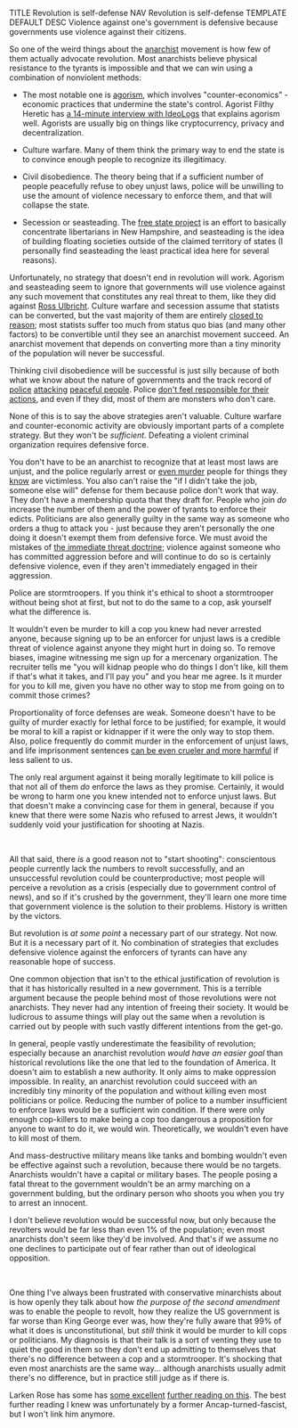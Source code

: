TITLE Revolution is self-defense
NAV Revolution is self-defense
TEMPLATE DEFAULT
DESC Violence against one's government is defensive because governments use violence against their citizens.

So one of the weird things about the [anarchist](anarchism) movement is how few of them actually advocate revolution. Most anarchists believe physical resistance to the tyrants is impossible and that we can win using a combination of nonviolent methods:

* The most notable one is [agorism](https://en.wikipedia.org/wiki/Agorism), which involves "counter-economics" - economic practices that undermine the state's control. Agorist Filthy Heretic has [a 14-minute interview with IdeoLogs](https://www.youtube.com/watch?v=2qWg4JDaMqM) that explains agorism well. Agorists are usually big on things like cryptocurrency, privacy and decentralization.

* Culture warfare. Many of them think the primary way to end the state is to convince enough people to recognize its illegitimacy.

* Civil disobedience. The theory being that if a sufficient number of people peacefully refuse to obey unjust laws, police will be unwilling to use the amount of violence necessary to enforce them, and that will collapse the state.

* Secession or seasteading. The [free state project](https://www.fsp.org) is an effort to basically concentrate libertarians in New Hampshire, and seasteading is the idea of building floating societies outside of the claimed territory of states (I personally find seasteading the least practical idea here for several reasons).

Unfortunately, no strategy that doesn't end in revolution will work. Agorism and seasteading seem to ignore that governments will use violence against any such movement that constitutes any real threat to them, like they did against [Ross Ulbricht](https://freeross.org). Culture warfare and secession assume that statists can be converted, but the vast majority of them are entirely [closed to reason](/argument/evasion); most statists suffer too much from status quo bias (and many other factors) to be convertible until they see an anarchist movement succeed. An anarchist movement that depends on converting more than a tiny minority of the population will never be successful.

Thinking civil disobedience will be successful is just silly because of both what we know about the nature of governments and the track record of [police](https://twitter.com/TheVelvetRope__/status/1235391987332702208) [attacking](https://en.wikipedia.org/wiki/Kent_State_shootings) [peaceful people](https://reason.com/2020/03/16/maryland-man-killed-in-no-knock-swat-raid-was-shot-while-asleep-family-says/). Police [don't feel responsible for their actions](legislation_enforcement), and even if they did, most of them are monsters who don't care.

None of this is to say the above strategies aren't valuable. Culture warfare and counter-economic activity are obviously important parts of a complete strategy. But they won't be *sufficient*. Defeating a violent criminal organization requires defensive force.

You don't have to be an anarchist to recognize that at least most laws are unjust, and the police regularly arrest or [even murder](https://www.dailymail.co.uk/news/article-8357713/Minneapolis-cop-seen-kneeling-neck-black-man-moments-died.html) people for things they [know](conscience) are victimless. You also can't raise the "if I didn't take the job, someone else will" defense for them because police don't work that way. They don't have a membership quota that they draft for. People who join *do* increase the number of them and the power of tyrants to enforce their edicts. Politicians are also generally guilty in the same way as someone who orders a thug to attack you - just because they aren't personally the one doing it doesn't exempt them from defensive force. We must avoid the mistakes of [the immediate threat doctrine](retribution#the-immediate-threat-doctrine); violence against someone who has committed aggression before and will continue to do so is certainly defensive violence, even if they aren't immediately engaged in their aggression.

Police are stormtroopers. If you think it's ethical to shoot a stormtrooper without being shot at first, but not to do the same to a cop, ask yourself what the difference is.

It wouldn't even be murder to kill a cop you knew had never arrested anyone, because signing up to be an enforcer for unjust laws is a credible threat of violence against anyone they might hurt in doing so. To remove biases, imagine witnessing me sign up for a mercenary organization. The recruiter tells me "you will kidnap people who do things I don't like, kill them if that's what it takes, and I'll pay you" and you hear me agree. Is it murder for you to kill me, given you have no other way to stop me from going on to commit those crimes?

Proportionality of force defenses are weak. Someone doesn't have to be guilty of murder exactly for lethal force to be justified; for example, it would be moral to kill a rapist or kidnapper if it were the only way to stop them. Also, police frequently do commit murder in the enforcement of unjust laws, and life imprisonment sentences [can be even crueler and more harmful](imprisonment) if less salient to us.

The only real argument against it being morally legitimate to kill police is that not all of them *do* enforce the laws as they promise. Certainly, it would be wrong to harm one you knew intended not to enforce unjust laws. But that doesn't make a convincing case for them in general, because if you knew that there were some Nazis who refused to arrest Jews, it wouldn't suddenly void your justification for shooting at Nazis.

<br>

All that said, there *is* a good reason not to "start shooting": conscientous people currently lack the numbers to revolt successfully, and an unsuccessful revolution could be counterproductive; most people will perceive a revolution as a crisis (especially due to government control of news), and so if it's crushed by the government, they'll learn one more time that government violence is the solution to their problems. History is written by the victors.

But revolution is *at some point* a necessary part of our strategy. Not now. But it is a necessary part of it. No combination of strategies that excludes defensive violence against the enforcers of tyrants can have any reasonable hope of success.

One common objection that isn't to the ethical justification of revolution is that it has historically resulted in a new government. This is a terrible argument because the people behind most of those revolutions were not anarchists. They never had any intention of freeing their society. It would be ludicrous to assume things will play out the same when a revolution is carried out by people with such vastly different intentions from the get-go.

In general, people vastly underestimate the feasibility of revolution; especially because an anarchist revolution *would have an easier goal* than historical revolutions like the one that led to the foundation of America. It doesn't aim to establish a new authority. It only aims to make oppression impossible. In reality, an anarchist revolution could succeed with an incredibly tiny minority of the population and without killing even most politicians or police. Reducing the number of police to a number insufficient to enforce laws would be a sufficient win condition. If there were only enough cop-killers to make being a cop too dangerous a proposition for anyone to want to do it, we would win. Theoretically, we wouldn't even have to kill most of them.

And mass-destructive military means like tanks and bombing wouldn't even be effective against such a revolution, because there would be no targets. Anarchists wouldn't have a capital or military bases. The people posing a fatal threat to the government wouldn't be an army marching on a government bulding, but the ordinary person who shoots you when you try to arrest an innocent.

I don't believe revolution would be successful now, but only because the revolters would be far less than even 1% of the population; even most anarchists don't seem like they'd be involved. And that's if we assume no one declines to participate out of fear rather than out of ideological opposition.

<br>

One thing I've always been frustrated with conservative minarchists about is how openly they talk about how *the purpose of the second amendment* was to enable the people to revolt, how they realize the US government is far worse than King George ever was, how they're fully aware that 99% of what it does is unconstitutional, but *still* think it would be murder to kill cops or politicians. My diagnosis is that their talk is a sort of venting they use to quiet the good in them so they don't end up admitting to themselves that there's no difference between a cop and a stormtrooper. It's shocking that even most anarchists are the same way... although anarchists usually admit there's no difference, but in practice still judge as if there is.

Larken Rose has some has [some excellent](https://www.copblock.org/5475/when-should-you-shoot-a-cop/) [further reading on this](https://www.larkenrose.com/tmds-blog/1903.html). The best further reading I knew was unfortunately by a former Ancap-turned-fascist, but I won't link him anymore.

<!--
Something tragic I've noticed is that of all the people who support revolution, it's almost invariably those with the alt-right infection. <a rel="nofollow" href="https://patriotfront.us/manifesto">Patriot Front</a> is a conservative group who seems on board, and their manifesto more or less admits to wanting an ethnostate. Of (mostly former or self-described) anarchists I've seen,  Cristopher Cantwell, Nullus Maximus. I'm sure there are deep cultural reasons for this I haven't understood yet, but it sure is frustrating. I .
-->
<!--An anarchist revolution would not closely resemble movements whose goal is to install a new tyrant. The goal of an anarchist revolution is not to take the power of government, but to destroy it.-->
<!-- and the <a rel="nofollow" href="https://officialproudboys.com/proud-boys/whoaretheproudboys/">Proud Boys</a>.-->
